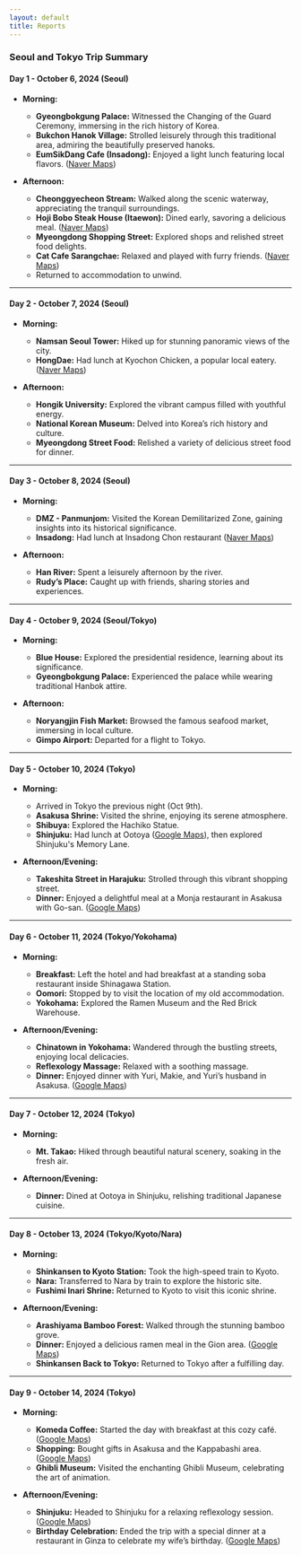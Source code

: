 ```yaml
---
layout: default
title: Reports
---
```


### **Seoul and Tokyo Trip Summary**

#### **Day 1 - October 6, 2024 (Seoul)**  

- **Morning:**  
  - **Gyeongbokgung Palace:** Witnessed the Changing of the Guard Ceremony, immersing in the rich history of Korea.  
  - **Bukchon Hanok Village:** Strolled leisurely through this traditional area, admiring the beautifully preserved hanoks.  
  - **EumSikDang Cafe (Insadong):** Enjoyed a light lunch featuring local flavors. ([Naver Maps](https://naver.me/x0zhhpIW)) 

- **Afternoon:**  
  - **Cheonggyecheon Stream:** Walked along the scenic waterway, appreciating the tranquil surroundings.  
  - **Hoji Bobo Steak House (Itaewon):** Dined early, savoring a delicious meal. ([Naver Maps](https://naver.me/FuV6ZKVa))
  - **Myeongdong Shopping Street:** Explored shops and relished street food delights.  
  - **Cat Cafe Sarangchae:** Relaxed and played with furry friends. ([Naver Maps](https://naver.me/FOMl6d2Q))
  - Returned to accommodation to unwind.  

---

#### **Day 2 - October 7, 2024 (Seoul)**  

- **Morning:**  
  - **Namsan Seoul Tower:** Hiked up for stunning panoramic views of the city.  
  - **HongDae:** Had lunch at Kyochon Chicken, a popular local eatery. ([Naver Maps](https://naver.me/GbES8cAZ)) 

- **Afternoon:**  
  - **Hongik University:** Explored the vibrant campus filled with youthful energy.  
  - **National Korean Museum:** Delved into Korea’s rich history and culture.  
  - **Myeongdong Street Food:** Relished a variety of delicious street food for dinner.  

---

#### **Day 3 - October 8, 2024 (Seoul)**  

- **Morning:**  
  - **DMZ - Panmunjom:** Visited the Korean Demilitarized Zone, gaining insights into its historical significance.
  - **Insadong:** Had lunch at Insadong Chon restaurant ([Naver Maps](https://naver.me/G4rLMpeH))

- **Afternoon:**  
  - **Han River:** Spent a leisurely afternoon by the river.  
  - **Rudy’s Place:** Caught up with friends, sharing stories and experiences.  

---

#### **Day 4 - October 9, 2024 (Seoul/Tokyo)**  

- **Morning:**  
  - **Blue House:** Explored the presidential residence, learning about its significance.  
  - **Gyeongbokgung Palace:** Experienced the palace while wearing traditional Hanbok attire.  

- **Afternoon:**  
  - **Noryangjin Fish Market:** Browsed the famous seafood market, immersing in local culture.  
  - **Gimpo Airport:** Departed for a flight to Tokyo.  

---

#### **Day 5 - October 10, 2024 (Tokyo)**  

- **Morning:**  
  - Arrived in Tokyo the previous night (Oct 9th).  
  - **Asakusa Shrine:** Visited the shrine, enjoying its serene atmosphere.  
  - **Shibuya:** Explored the Hachiko Statue.
  - **Shinjuku:** Had lunch at Ootoya ([Google Maps](https://maps.app.goo.gl/hehQkLuAYLjKy6R79)), then explored Shinjuku's Memory Lane.

- **Afternoon/Evening:**  
  - **Takeshita Street in Harajuku:** Strolled through this vibrant shopping street.  
  - **Dinner:** Enjoyed a delightful meal at a Monja restaurant in Asakusa with Go-san. ([Google Maps](https://maps.app.goo.gl/5BEbYPqihz23rhoN6)) 

---

#### **Day 6 - October 11, 2024 (Tokyo/Yokohama)**  

- **Morning:**  
  - **Breakfast:** Left the hotel and had breakfast at a standing soba restaurant inside Shinagawa Station.  
  - **Oomori:** Stopped by to visit the location of my old accommodation.  
  - **Yokohama:** Explored the Ramen Museum and the Red Brick Warehouse.  

- **Afternoon/Evening:**  
  - **Chinatown in Yokohama:** Wandered through the bustling streets, enjoying local delicacies.  
  - **Reflexology Massage:** Relaxed with a soothing massage.  
  - **Dinner:** Enjoyed dinner with Yuri, Makie, and Yuri’s husband in Asakusa. ([Google Maps](https://maps.app.goo.gl/2YcedRoToD3Bm76o8)) 

---

#### **Day 7 - October 12, 2024 (Tokyo)**  

- **Morning:**  
  - **Mt. Takao:** Hiked through beautiful natural scenery, soaking in the fresh air.  

- **Afternoon/Evening:**  
  - **Dinner:** Dined at Ootoya in Shinjuku, relishing traditional Japanese cuisine.  

---

#### **Day 8 - October 13, 2024 (Tokyo/Kyoto/Nara)**  

- **Morning:**  
  - **Shinkansen to Kyoto Station:** Took the high-speed train to Kyoto.  
  - **Nara:** Transferred to Nara by train to explore the historic site.  
  - **Fushimi Inari Shrine:** Returned to Kyoto to visit this iconic shrine.  

- **Afternoon/Evening:**  
  - **Arashiyama Bamboo Forest:** Walked through the stunning bamboo grove.  
  - **Dinner:** Enjoyed a delicious ramen meal in the Gion area. ([Google Maps](https://maps.app.goo.gl/bKzPfoMr35E6TFS48))
  - **Shinkansen Back to Tokyo:** Returned to Tokyo after a fulfilling day.  

---

#### **Day 9 - October 14, 2024 (Tokyo)**  

- **Morning:**  
  - **Komeda Coffee:** Started the day with breakfast at this cozy café. ([Google Maps](https://maps.app.goo.gl/LXGu8hYs2nZFsWV96))
  - **Shopping:** Bought gifts in Asakusa and the Kappabashi area. ([Google Maps](https://maps.app.goo.gl/e3mv89QGN3EtEPhQ8))
  - **Ghibli Museum:** Visited the enchanting Ghibli Museum, celebrating the art of animation.  

- **Afternoon/Evening:**  
  - **Shinjuku:** Headed to Shinjuku for a relaxing reflexology session. ([Google Maps](https://maps.app.goo.gl/KQKX5qfCkkrGY1Cg9))
  - **Birthday Celebration:** Ended the trip with a special dinner at a restaurant in Ginza to celebrate my wife’s birthday. ([Google Maps](https://maps.app.goo.gl/dHidpvomvXAvuo1x8))
